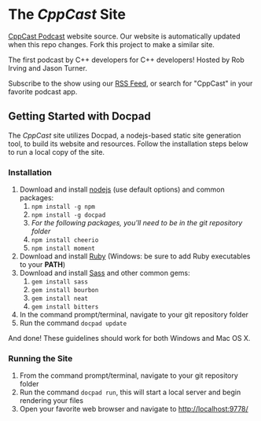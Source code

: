 # The _CppCast_ Site

[CppCast Podcast](http://cppcast.com) website source. Our website is automatically updated when this repo changes. Fork this project to make a similar site.

The first podcast by C++ developers for C++ developers! Hosted by Rob Irving and Jason Turner.

Subscribe to the show using our [RSS Feed](https://media.signalleaf.com/CppCast/rss), or search for "CppCast" in your favorite podcast app.

## Getting Started with Docpad
The _CppCast_ site utilizes Docpad, a nodejs-based static site generation tool, to build its website and resources. Follow the installation steps below to run a local copy of the site.

### Installation

1. Download and install [nodejs](http://nodejs.org/) (use default options) and common packages:
	1. `npm install -g npm`
	2. `npm install -g docpad`
	3. _For the following packages, you'll need to be in the git repository folder_
	3. `npm install cheerio`
	4. `npm install moment`
2. Download and install [Ruby](http://www.rubyinstaller.org/) (Windows: be sure to add Ruby executables to your **PATH**)
3. Download and install [Sass](http://sass-lang.com/install) and other common gems:
	1. `gem install sass`
	2. `gem install bourbon`
	3. `gem install neat`
	4. `gem install bitters`
4. In the command prompt/terminal, navigate to your git repository folder
5. Run the command `docpad update`

And done! These guidelines should work for both Windows and Mac OS X.

### Running the Site

1. From the command prompt/terminal, navigate to your git repository folder
2. Run the command `docpad run`, this will start a local server and begin rendering your files
3. Open your favorite web browser and navigate to [http://localhost:9778/](http://localhost:9778/)
